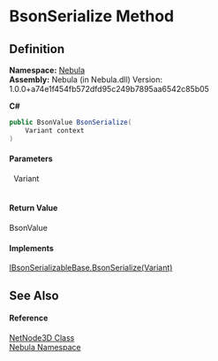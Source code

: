# BsonSerialize Method




## Definition
**Namespace:** <a href="N_Nebula">Nebula</a>  
**Assembly:** Nebula (in Nebula.dll) Version: 1.0.0+a74e1f454fb572dfd95c249b7895aa6542c85b05

**C#**
``` C#
public BsonValue BsonSerialize(
	Variant context
)
```



#### Parameters
<dl><dt>  Variant</dt><dd> </dd></dl>

#### Return Value
BsonValue

#### Implements
<a href="M_Nebula_Serialization_IBsonSerializableBase_BsonSerialize">IBsonSerializableBase.BsonSerialize(Variant)</a>  


## See Also


#### Reference
<a href="T_Nebula_NetNode3D">NetNode3D Class</a>  
<a href="N_Nebula">Nebula Namespace</a>  

